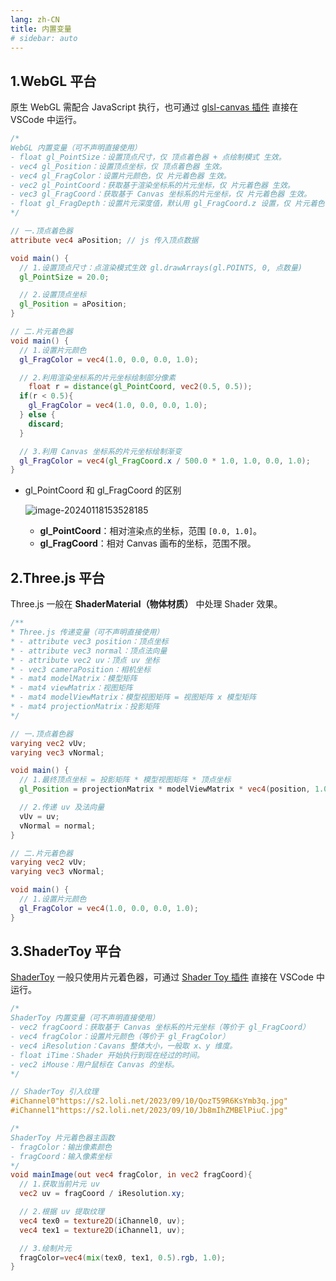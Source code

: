 ```yaml
---
lang: zh-CN
title: 内置变量
# sidebar: auto
---
```


## 1.WebGL 平台

原生 WebGL 需配合 JavaScript 执行，也可通过 [glsl-canvas 插件](https://marketplace.visualstudio.com/items?itemName=circledev.glsl-canvas) 直接在 VSCode 中运行。

```glsl
/*
WebGL 内置变量（可不声明直接使用）
- float gl_PointSize：设置顶点尺寸，仅 顶点着色器 + 点绘制模式 生效。
- vec4 gl_Position：设置顶点坐标，仅 顶点着色器 生效。
- vec4 gl_FragColor：设置片元颜色，仅 片元着色器 生效。
- vec2 gl_PointCoord：获取基于渲染坐标系的片元坐标，仅 片元着色器 生效。
- vec3 gl_FragCoord：获取基于 Canvas 坐标系的片元坐标，仅 片元着色器 生效。
- float gl_FragDepth：设置片元深度值，默认用 gl_FragCoord.z 设置，仅 片元着色器 生效。
*/

// 一.顶点着色器
attribute vec4 aPosition; // js 传入顶点数据

void main() {
  // 1.设置顶点尺寸：点渲染模式生效 gl.drawArrays(gl.POINTS, 0, 点数量)
  gl_PointSize = 20.0;

  // 2.设置顶点坐标
  gl_Position = aPosition;
}

// 二.片元着色器
void main() {
  // 1.设置片元颜色
  gl_FragColor = vec4(1.0, 0.0, 0.0, 1.0);

  // 2.利用渲染坐标系的片元坐标绘制部分像素
	float r = distance(gl_PointCoord, vec2(0.5, 0.5));
  if(r < 0.5){
    gl_FragColor = vec4(1.0, 0.0, 0.0, 1.0);
  } else {
    discard;
  }

  // 3.利用 Canvas 坐标系的片元坐标绘制渐变
  gl_FragColor = vec4(gl_FragCoord.x / 500.0 * 1.0, 1.0, 0.0, 1.0);
}
```

- gl_PointCoord 和 gl_FragCoord 的区别

  ![image-20240118153528185](https://aodazhang.oss-cn-shanghai.aliyuncs.com/img/202401181535297.png)

  - **gl_PointCoord**：相对渲染点的坐标，范围 `[0.0, 1.0]`。
  - **gl_FragCoord**：相对 Canvas 画布的坐标，范围不限。

## 2.Three.js 平台

Three.js 一般在 **ShaderMaterial（物体材质）** 中处理 Shader 效果。

```glsl
/**
* Three.js 传递变量（可不声明直接使用）
* - attribute vec3 position：顶点坐标
* - attribute vec3 normal：顶点法向量
* - attribute vec2 uv：顶点 uv 坐标
* - vec3 cameraPosition：相机坐标
* - mat4 modelMatrix：模型矩阵
* - mat4 viewMatrix：视图矩阵
* - mat4 modelViewMatrix：模型视图矩阵 = 视图矩阵 x 模型矩阵
* - mat4 projectionMatrix：投影矩阵
*/

// 一.顶点着色器
varying vec2 vUv;
varying vec3 vNormal;

void main() {
  // 1.最终顶点坐标 = 投影矩阵 * 模型视图矩阵 * 顶点坐标
  gl_Position = projectionMatrix * modelViewMatrix * vec4(position, 1.0);

  // 2.传递 uv 及法向量
  vUv = uv;
  vNormal = normal;
}

// 二.片元着色器
varying vec2 vUv;
varying vec3 vNormal;

void main() {
  // 1.设置片元颜色
  gl_FragColor = vec4(1.0, 0.0, 0.0, 1.0);
}
```

## 3.ShaderToy 平台

[ShaderToy](https://www.shadertoy.com/) 一般只使用片元着色器，可通过 [Shader Toy 插件](https://marketplace.visualstudio.com/items?itemName=stevensona.shader-toy) 直接在 VSCode 中运行。

```glsl
/*
ShaderToy 内置变量（可不声明直接使用）
- vec2 fragCoord：获取基于 Canvas 坐标系的片元坐标（等价于 gl_FragCoord）
- vec4 fragColor：设置片元颜色（等价于 gl_FragColor）
- vec4 iResolution：Cavans 整体大小，一般取 x、y 维度。
- float iTime：Shader 开始执行到现在经过的时间。
- vec2 iMouse：用户鼠标在 Canvas 的坐标。
*/

// ShaderToy 引入纹理
#iChannel0"https://s2.loli.net/2023/09/10/QozT59R6KsYmb3q.jpg"
#iChannel1"https://s2.loli.net/2023/09/10/Jb8mIhZMBElPiuC.jpg"

/*
ShaderToy 片元着色器主函数
- fragColor：输出像素颜色
- fragCoord：输入像素坐标
*/
void mainImage(out vec4 fragColor, in vec2 fragCoord){
  // 1.获取当前片元 uv
  vec2 uv = fragCoord / iResolution.xy;

  // 2.根据 uv 提取纹理
  vec4 tex0 = texture2D(iChannel0, uv);
  vec4 tex1 = texture2D(iChannel1, uv);

  // 3.绘制片元
  fragColor=vec4(mix(tex0, tex1, 0.5).rgb, 1.0);
}
```
